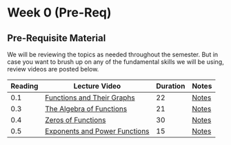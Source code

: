 Week 0 (Pre-Req)
============================

## Pre-Requisite Material

We will be reviewing the topics as needed throughout the semester. But in case you want to brush up on any of the fundamental skills we will be using, review videos are posted below.


|Reading|Lecture Video|Duration|Notes|
| --- | --- | --- | --- |
|0.1|[Functions and Their Graphs](https://ub.hosted.panopto.com/Panopto/Pages/Viewer.aspx?id=89cbbb58-0bf2-46b6-b381-a90a00f05e89)|22|[Notes](https://buffalo.box.com/s/nbidyibm7mbtcmlwgoelb8sf86qk2ywm)|
|0.3|[The Algebra of Functions](https://ub.hosted.panopto.com/Panopto/Pages/Viewer.aspx?id=3786cdf6-3779-46d0-b8df-a90a00f05ef7)|21|[Notes](https://buffalo.box.com/s/hux6hqia6yf2udt6837z65nmvpc7d90s)|
|0.4|[Zeros of Functions](https://ub.hosted.panopto.com/Panopto/Pages/Viewer.aspx?id=aaa3fa08-2539-45c5-9bd0-a90a00f05eae)|30|[Notes](https://buffalo.box.com/s/13r6dxtzb9znmeqkpvh2uo4zbz4odkpz)|
|0.5|[Exponents and Power Functions](https://ub.hosted.panopto.com/Panopto/Pages/Viewer.aspx?id=1cffdbf5-2abc-438d-a804-a90a00f05ed9)|15|[Notes](https://buffalo.box.com/s/nmcys7r41t6lasvxhspzb7bib06p0jsu)|




